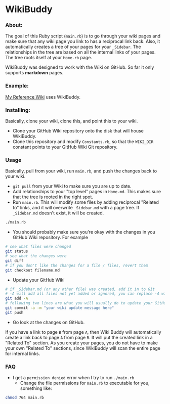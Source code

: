 WikiBuddy
=========

### About:

The goal of this Ruby script (`main.rb`) is to go through your wiki pages and make sure that any wiki page you link
to has a reciprocal link back. Also, it automatically creates a tree of your pages for your `_Sidebar`. 
The relationships in the tree are based on all the internal links of your pages. The tree roots itself at your
`Home.rb` page.

WikiBuddy was designed to work with the Wiki on GitHub. So far it only supports **markdown** pages.

### Example:

[My Reference Wiki](https://github.com/pajtai/Reference/wiki/) uses WikiBuddy.

### Installing:

Basically, clone your wiki, clone this, and point this to your wiki.

* Clone your GitHub Wiki repository onto the disk that will house WikiBuddy.
* Clone this repository and modify `Constants.rb`, so that the `WIKI_DIR` constant points to your GitHub Wiki Git 
repository.

### Usage

Basically, pull from your wiki, run `main.rb`, and push the changes back to your wiki.

* `git pull` from your Wiki to make sure you are up to date.
* Add relationships to your "top level" pages in `Home.md`. This makes sure that the tree is rooted 
in the right spot. 
* Run `main.rb`. This will modify some files by adding reciprocal "Related to" links, and it will overwrite
`_Sidebar.md` with a page tree. If `_Sidebar.md` doesn't exist, it will be created.

```bash
./main.rb
```
* You should probably make sure you're okay with the changes in you GitHub Wiki repository. For example  

```bash
# see what files were changed
git status
# see what the changes were
git diff
# if you don't like the changes for a file / files, revert them
git checkout filename.md
```
* Update your GitHub Wiki

```bash
# if _Sidebar.md (or any other file) was created, add it in to Git
# -A will add all files not yet added or ignored, you can replace -A with the file name
git add -A
# following two lines are what you will usually do to update your GitHub wiki
git commit -a -m "your wiki update message here"
git push
```
* Go look at the changes on GitHub.

If you have a link to page `B` from page `A`, then Wiki Buddy
will automatically create a link back to page `A` from page `B`. It will put the created link in a "Related To"
section. As you create your pages, you do not have to make your own "Related To" sections, since WikiBuddy will
scan the entire page for internal links.

### FAQ

* I get a `permission denied` error when I try to run `./main.rb`
    * Change the file permissions for `main.rb` to executable for you, something like:

```bash
chmod 764 main.rb
```